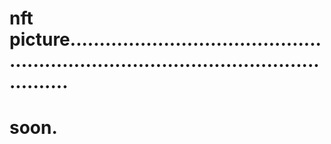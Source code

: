 # nft picture..........................................................................................................
# soon.
